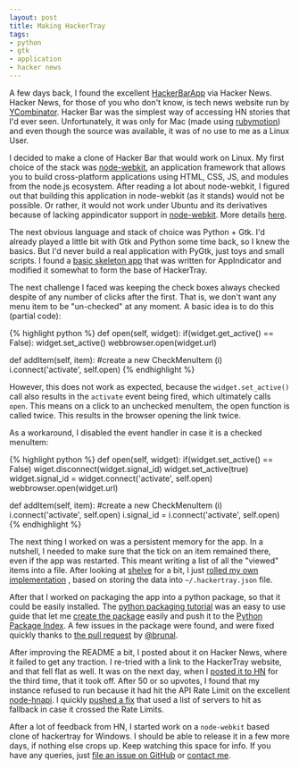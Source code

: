 ```yaml
---
layout: post
title: Making HackerTray
tags:
- python
- gtk
- application
- hacker news
---
```


A few days back, I found the excellent [HackerBarApp][hb] via Hacker News. Hacker News, 
for those of you who don't know, is  tech news website run by [YCombinator][yc]. 
Hacker Bar was the simplest way of accessing HN stories that I'd ever seen. Unfortunately,
it was only for Mac (made using [rubymotion][rm]) and even though the source was available,
it was of no use to me as a Linux User.

I decided to make a clone of Hacker Bar that would work on Linux. My first choice of the
stack was [node-webkit][nw], an application framework that allows you to build cross-platform
applications using HTML, CSS, JS, and modules from the node.js ecosystem. After reading a lot
about node-webkit, I figured out that building this application in node-webkit (as it stands)
would not be possible. Or rather, it would not work under Ubuntu and its derivatives because
of lacking appindicator support in [node-webkit][1087]. More details [here][google-group-link].

The next obvious language and stack of choice was Python + Gtk. I'd already played a little bit
with Gtk and Python some time back, so I knew the basics. But I'd never build a real application
with PyGtk, just toys and small scripts. I found a [basic skeleton app](http://www.eurion.net/python-snippets/snippet/Create%20an%20Application%20Indicator.html)
that was written for AppIndicator and modified it somewhat to form the base of HackerTray.

The next challenge I faced was keeping the check boxes always checked despite of any number
of clicks after the first. That is, we don't want any menu item to be "un-checked" at 
any moment. A basic idea is to do this (partial code):

{% highlight python %}
def open(self, widget):
	if(widget.get_active() == False):
		widget.set_active()
	webbrowser.open(widget.url)

def addItem(self, item):
	#create a new CheckMenuItem (i)
	i.connect('activate', self.open)
{% endhighlight %}

However, this does not work as expected, because the `widget.set_active()` call also results
in the `activate` event being fired, which ultimately calls `open`. This means on a click to
an unchecked menuItem, the open function is called twice. This results in the browser opening
the link twice. 

As a workaround, I disabled the event handler in case it is a checked menuItem:

{% highlight python %}
def open(self, widget):
	if(widget.set_active() == False)
		wiget.disconnect(widget.signal_id)
		widget.set_active(true)
		widget.signal_id = widget.connect('activate', self.open)
	webbrowser.open(widget.url)

def addItem(self, item):
	#create a new CheckMenuItem (i)
	i.connect('activate', self.open)
	i.signal_id = i.connect('activate', self.open)
{% endhighlight %}

The next thing I worked on was a persistent memory for the app. In a nutshell, I needed to 
make sure that the tick on an item remained there, even if the app was restarted. This meant
writing a list of all the "viewed" items into a file. After looking at [shelve][shelve] for a
bit, I just [rolled my own implementation](https://github.com/captn3m0/hackertray/commit/167397e51f665847400617935653027ebba0b396)
, based on storing the data into `~/.hackertray.json` file.

After that I worked on packaging the app into a python package, so that it could be easily installed.
The [python packaging tutorial](http://www.scotttorborg.com/python-packaging/) was an easy to use guide
that let me [create the package](https://github.com/captn3m0/hackertray/commit/6ca735ea089d9189f152612ed016d31d72f9c36b)
easily and push it to the [Python Package Index](https://pypi.python.org/pypi/hackertray/). A few issues in the package
were found, and were fixed quickly thanks to [the pull request](https://github.com/captn3m0/hackertray/pull/7) by [@brunal][brunal].

After improving the README a bit, I posted about it on Hacker News, where it failed to get any traction. I re-tried with a link
to the HackerTray website, and that fell flat as well. It was on the next day, when I [posted it to HN](https://news.ycombinator.com/item?id=6819042)
for the third time, that it took off. After 50 or so upvotes, I found that my instance refused to run because it had
hit the API Rate Limit on the excellent [node-hnapi](https://node-hnapi.herokuapp.com/). I quickly [pushed a fix](https://github.com/captn3m0/hackertray/commit/8f0b08137b6c4b05ebe63a33029a36c068cfbc05)
that used a list of servers to hit as fallback in case it crossed the Rate Limits.

After a lot of feedback from HN, I started work on a `node-webkit` based clone of hackertray for Windows. I should be able to release
it in a few more days, if nothing else crops up. Keep watching this space for info. If you have any queries, just [file an issue on GitHub](https://github.com/captn3m0/hackertray/issues/new)
or [contact me](mailto:capt.n3m0@gmail.com).

[hb]: http://hackerbarapp.com/
[yc]: http://ycombinator.com
[rm]: http://www.rubymotion.com/
[nw]: https://github.com/rogerwang/node-webkit
[1087]: https://github.com/rogerwang/node-webkit/issues/1087
[google-group-link]: https://groups.google.com/d/topic/node-webkit/FeX7YYwK8jI/discussion
[shelve]: http://docs.python.org/lib/module-shelve.html
[brunal]: https://github.com/brunal